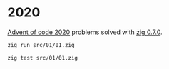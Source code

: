 # 2020

[Advent of code 2020](https://adventofcode.com/2020) problems solved with [zig 0.7.0](std.testing.allocator).

```sh
zig run src/01/01.zig

zig test src/01/01.zig
```
